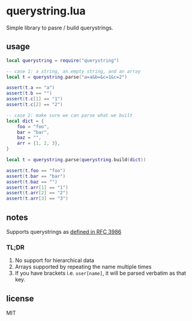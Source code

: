 # querystring.lua

Simple library to pasre / build querystrings.

## usage

```lua
local querystring = require("querystring")

-- case 1: a string, an empty string, and an array
local t = querystring.parse("a=a&b=&c=1&c=2")

assert(t.a == "a")
assert(t.b == "")
assert(t.c[1] == "1")
assert(t.c[2] == "2")

-- case 2: make sure we can parse what we built 
local dict = {
	foo = "foo",
	bar = "bar",
	baz = "",
	arr = {1, 2, 3},
}

local t = querystring.parse(querystring.build(dict))

assert(t.foo == "foo")
assert(t.bar == "bar")
assert(t.baz == "")
assert(t.arr[1] == "1")
assert(t.arr[2] == "2")
assert(t.arr[3] == "3")
```

## notes

Supports querystrings as [defined in RFC 3986][rfc]

### TL;DR

1. No support for hierarchical data
2. Arrays supported by repeating the name multiple times
3. If you have brackets i.e. `user[name]`, it will be parsed verbatim
   as that key.

## license

MIT

[rfc]: http://tools.ietf.org/html/rfc3986#section-3.4
